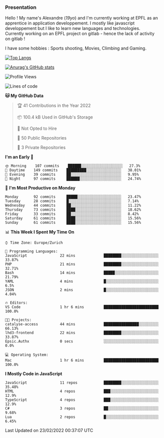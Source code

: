 ### Presentation

Hello ! My name's Alexandre (_19yo_) and I'm currently working at EPFL as an apprentice in application developpement. I mostly like javascript developpement but I like to learn new languages and technologies. Currently working on an EPFL project on gitlab - hence the lack of activity on gitlab !

I have some hobbies : Sports shooting, Movies, Climbing and Gaming.

[![Top Langs](https://github-readme-stats.vercel.app/api/top-langs/?username=jaavlex&layout=compact&langs_count=8&theme=react)](https://github.com/anuraghazra/github-readme-stats)

[![Anurag's GitHub stats](https://github-readme-stats.vercel.app/api?username=jaavlex&theme=react&show_icons=true&count_private=true)](https://github.com/anuraghazra/github-readme-stats)

<!--START_SECTION:waka-->
![Profile Views](http://img.shields.io/badge/Profile%20Views-0-blue)

![Lines of code](https://img.shields.io/badge/From%20Hello%20World%20I%27ve%20Written-197%20Thousand%20lines%20of%20code-blue)

**🐱 My GitHub Data** 

> 🏆 41 Contributions in the Year 2022
 > 
> 📦 100.4 kB Used in GitHub's Storage 
 > 
> 🚫 Not Opted to Hire
 > 
> 📜 50 Public Repositories 
 > 
> 🔑 3 Private Repositories  
 > 
**I'm an Early 🐤** 

```text
🌞 Morning    107 commits    ██████░░░░░░░░░░░░░░░░░░░   27.3% 
🌆 Daytime    149 commits    █████████░░░░░░░░░░░░░░░░   38.01% 
🌃 Evening    39 commits     ██░░░░░░░░░░░░░░░░░░░░░░░   9.95% 
🌙 Night      97 commits     ██████░░░░░░░░░░░░░░░░░░░   24.74%

```
📅 **I'm Most Productive on Monday** 

```text
Monday       92 commits     █████░░░░░░░░░░░░░░░░░░░░   23.47% 
Tuesday      28 commits     █░░░░░░░░░░░░░░░░░░░░░░░░   7.14% 
Wednesday    44 commits     ██░░░░░░░░░░░░░░░░░░░░░░░   11.22% 
Thursday     73 commits     ████░░░░░░░░░░░░░░░░░░░░░   18.62% 
Friday       33 commits     ██░░░░░░░░░░░░░░░░░░░░░░░   8.42% 
Saturday     61 commits     ████░░░░░░░░░░░░░░░░░░░░░   15.56% 
Sunday       61 commits     ████░░░░░░░░░░░░░░░░░░░░░   15.56%

```


📊 **This Week I Spent My Time On** 

```text
⌚︎ Time Zone: Europe/Zurich

💬 Programming Languages: 
JavaScript               22 mins             ████████░░░░░░░░░░░░░░░░░   33.87% 
PHP                      21 mins             ████████░░░░░░░░░░░░░░░░░   32.71% 
Bash                     14 mins             █████░░░░░░░░░░░░░░░░░░░░   21.79% 
YAML                     4 mins              █░░░░░░░░░░░░░░░░░░░░░░░░   6.5% 
JSON                     2 mins              █░░░░░░░░░░░░░░░░░░░░░░░░   4.04%

🔥 Editors: 
VS Code                  1 hr 6 mins         █████████████████████████   100.0%

🐱‍💻 Projects: 
catalyse-access          44 mins             ████████████████░░░░░░░░░   66.13% 
lhd3-frontend            22 mins             ████████░░░░░░░░░░░░░░░░░   33.87% 
Epsic.Authx              0 secs              ░░░░░░░░░░░░░░░░░░░░░░░░░   0.0%

💻 Operating System: 
Mac                      1 hr 6 mins         █████████████████████████   100.0%

```

**I Mostly Code in JavaScript** 

```text
JavaScript               11 repos            ████████░░░░░░░░░░░░░░░░░   35.48% 
HTML                     4 repos             ███░░░░░░░░░░░░░░░░░░░░░░   12.9% 
TypeScript               4 repos             ███░░░░░░░░░░░░░░░░░░░░░░   12.9% 
C#                       3 repos             ██░░░░░░░░░░░░░░░░░░░░░░░   9.68% 
Lua                      2 repos             █░░░░░░░░░░░░░░░░░░░░░░░░   6.45%

```



 Last Updated on 23/02/2022 00:37:07 UTC
<!--END_SECTION:waka-->
